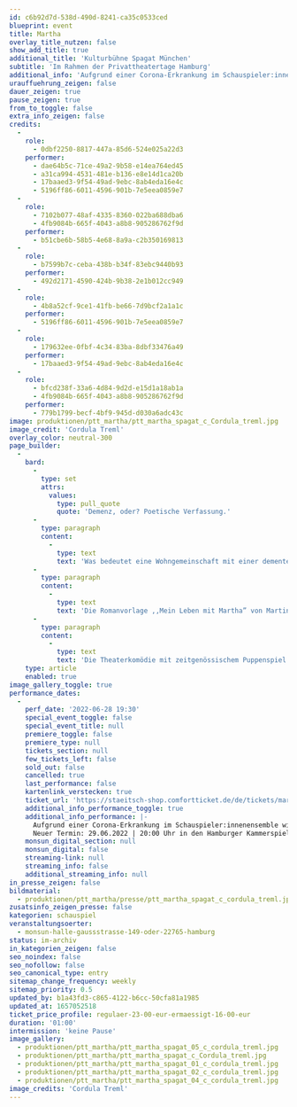 ```yaml
---
id: c6b92d7d-538d-490d-8241-ca35c0533ced
blueprint: event
title: Martha
overlay_title_nutzen: false
show_add_title: true
additional_title: 'Kulturbühne Spagat München'
subtitle: 'Im Rahmen der Privattheatertage Hamburg'
additional_info: 'Aufgrund einer Corona-Erkrankung im Schauspieler:innenensemble wird die Vorstellung verlegt. Neuer Termin: 29.06.2022 | 20:00 Uhr in den Hamburger Kammerspielen.'
urauffuehrung_zeigen: false
dauer_zeigen: true
pause_zeigen: true
from_to_toggle: false
extra_info_zeigen: false
credits:
  -
    role:
      - 0dbf2250-8817-447a-85d6-524e025a22d3
    performer:
      - dae64b5c-71ce-49a2-9b58-e14ea764ed45
      - a31ca994-4531-481e-b136-e8e14d1ca20b
      - 17baaed3-9f54-49ad-9ebc-8ab4eda16e4c
      - 5196ff86-6011-4596-901b-7e5eea0859e7
  -
    role:
      - 7102b077-48af-4335-8360-022ba688dba6
      - 4fb9084b-665f-4043-a8b8-905286762f9d
    performer:
      - b51cbe6b-58b5-4e68-8a9a-c2b350169813
  -
    role:
      - b7599b7c-ceba-438b-b34f-83ebc9440b93
    performer:
      - 492d2171-4590-424b-9b38-2e1b012cc949
  -
    role:
      - 4b8a52cf-9ce1-41fb-be66-7d9bcf2a1a1c
    performer:
      - 5196ff86-6011-4596-901b-7e5eea0859e7
  -
    role:
      - 179632ee-0fbf-4c34-83ba-8dbf33476a49
    performer:
      - 17baaed3-9f54-49ad-9ebc-8ab4eda16e4c
  -
    role:
      - bfcd238f-33a6-4d84-9d2d-e15d1a18ab1a
      - 4fb9084b-665f-4043-a8b8-905286762f9d
    performer:
      - 779b1799-becf-4bf9-945d-d030a6adc43c
image: produktionen/ptt_martha/ptt_martha_spagat_c_Cordula_treml.jpg
image_credit: 'Cordula Treml'
overlay_color: neutral-300
page_builder:
  -
    bard:
      -
        type: set
        attrs:
          values:
            type: pull_quote
            quote: 'Demenz, oder? Poetische Verfassung.'
      -
        type: paragraph
        content:
          -
            type: text
            text: 'Was bedeutet eine Wohngemeinschaft mit einer dementen Person? Martina kümmert sich um Martha, Anfang achtzig und in einer ,,poetischen Verfassung”. Sie beschließt, sich der alten Dame anzunehmen, ohne mit ihr verwandt zu sein oder sie auch nur gut zu kennen. Oder ist es vielmehr Martha, die sich Martina ausgesucht hat?'
      -
        type: paragraph
        content:
          -
            type: text
            text: 'Die Romanvorlage ,,Mein Leben mit Martha” von Martina Bergmann basiert auf einer wahren Geschichte. Die Suche nach Identität von Martina und der Verlust derselben yon Martha laufen diametral zueinander und programmieren Konflikte, Spannung und philosophische Auseinandersetzungen. Denn wer sagt, dass Demenzpatienten im Heim am besten aufgehoben sind? Wer sagt, dass sie nicht noch scharfsinnig und witzig sein können oder klug und hellsichtig? Der Roman ,,Mein Leben mit Martha” ist ein ebenso klarer wie empathischer und vor allem humorvoller Bericht, der den Gegenbeweis dafür antritt, dass die Betreuung eines dementen Menschen nicht nur Bürde sein muss.'
      -
        type: paragraph
        content:
          -
            type: text
            text: 'Die Theaterkomödie mit zeitgenössischem Puppenspiel ,,MARTHA” inspiriert zu einem anderen Blick auf das Alter. Sie möchte Berührungsängste zu hochaltrigen und unter Einschränkungen lebenden Menschen abbauen und auch das eigene persönliche Altern entdramatisieren. In einer schnelllebigen Zeit mit polierten und manipulierten Bildern scheint auch das Altern nicht anders zu können als mithalten zu müssen. Platz für die Wirklichkeit, fürs Aus dem Raster fallen, für Langsamkeit, Krankheit oder Schrulligkeit ist kaum vorhanden.'
    type: article
    enabled: true
image_gallery_toggle: true
performance_dates:
  -
    perf_date: '2022-06-28 19:30'
    special_event_toggle: false
    special_event_title: null
    premiere_toggle: false
    premiere_type: null
    tickets_section: null
    few_tickets_left: false
    sold_out: false
    cancelled: true
    last_performance: false
    kartenlink_verstecken: true
    ticket_url: 'https://staeitsch-shop.comfortticket.de/de/tickets/martha/monsuntheater-28-6-2022-19-30'
    additional_info_performance_toggle: true
    additional_info_performance: |-
      Aufgrund einer Corona-Erkrankung im Schauspieler:innenensemble wird die Vorstellung verlegt.
      Neuer Termin: 29.06.2022 | 20:00 Uhr in den Hamburger Kammerspielen.
    monsun_digital_section: null
    monsun_digital: false
    streaming-link: null
    streaming_info: false
    additional_streaming_info: null
in_presse_zeigen: false
bildmaterial:
  - produktionen/ptt_martha/presse/ptt_martha_spagat_c_cordula_treml.jpg
zusatsinfo_zeigen_presse: false
kategorien: schauspiel
veranstaltungsoerter:
  - monsun-halle-gaussstrasse-149-oder-22765-hamburg
status: im-archiv
in_kategorien_zeigen: false
seo_noindex: false
seo_nofollow: false
seo_canonical_type: entry
sitemap_change_frequency: weekly
sitemap_priority: 0.5
updated_by: b1a43fd3-c865-4122-b6cc-50cfa81a1985
updated_at: 1657052518
ticket_price_profile: regulaer-23-00-eur-ermaessigt-16-00-eur
duration: '01:00'
intermission: 'keine Pause'
image_gallery:
  - produktionen/ptt_martha/ptt_martha_spagat_05_c_cordula_treml.jpg
  - produktionen/ptt_martha/ptt_martha_spagat_c_Cordula_treml.jpg
  - produktionen/ptt_martha/ptt_martha_spagat_01_c_cordula_treml.jpg
  - produktionen/ptt_martha/ptt_martha_spagat_02_c_cordula_treml.jpg
  - produktionen/ptt_martha/ptt_martha_spagat_04_c_cordula_treml.jpg
image_credits: 'Cordula Treml'
---
```

